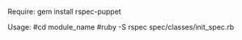 Require:
gem install rspec-puppet

Usage:
\#cd module_name
\#ruby -S rspec spec/classes/init_spec.rb

